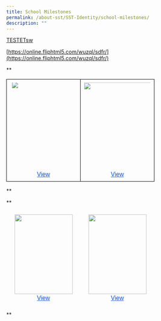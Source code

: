```yaml
---
title: School Milestones
permalink: /about-sst/SST-Identity/school-milestones/
description: ""
---
```

[TESTETsw](https://www.canva.com/design/DAFd0Fqwds8/4YxOfv8RuXqdk6COHBeljg/edit?utm_content=DAFd0Fqwds8&amp;utm_campaign=designshare&amp;utm_medium=link2&amp;utm_source=sharebutton)

[https://online.fliphtml5.com/wuzql/sdfr/](https://online.fliphtml5.com/wuzql/sdfr/)

**

<table style="border:none;border-collapse:collapse;"><colgroup><col width="196"><col width="196"></colgroup><tbody><tr style="height:0pt"><td style="border-left:solid #000000 1pt;border-right:solid #000000 1pt;border-bottom:solid #000000 1pt;border-top:solid #000000 1pt;vertical-align:top;padding:5pt 5pt 5pt 5pt;overflow:hidden;overflow-wrap:break-word;"><p style="line-height:1.38;text-align: center;margin-top:0pt;margin-bottom:0pt;" dir="ltr"><span style="font-size:12pt;font-family:Arial;color:#000000;background-color:transparent;font-weight:400;font-style:normal;font-variant:normal;text-decoration:none;vertical-align:baseline;white-space:pre;white-space:pre-wrap;"><span style="border:1pt solid #ffffff;display:inline-block;overflow:hidden;width:168px;height:232px;"><img style="margin-left:-2.3688px;margin-top:-2.8536px;" height="242.13840000000002" width="173.14079999999998" src="https://lh6.googleusercontent.com/0UOatYcUCRDr69M_FgJyQbLdhfFBxYRAinr2jz0LdXmpevcPj8FMVp8zWqQed_p_4tnEPv_wBIEfIw0O-1Ld9CJGsP6MoOk-Vf_z4wqPEC0YDiqgPYswJVBlh3_YyMHhGQHRzNd6gzNKkXLpa0qKHFI"></span></span></p><p style="line-height:1.38;text-align: center;margin-top:0pt;margin-bottom:0pt;" dir="ltr"><a style="text-decoration:none;" href="https://online.fliphtml5.com/wuzql/drkn/#p=1"><span style="font-size:12pt;font-family:Arial;color:#1155cc;background-color:transparent;font-weight:400;font-style:normal;font-variant:normal;text-decoration:underline;-webkit-text-decoration-skip:none;text-decoration-skip-ink:none;vertical-align:baseline;white-space:pre;white-space:pre-wrap;">View</span></a></p></td><td style="border-left:solid #000000 1pt;border-right:solid #000000 1pt;border-bottom:solid #000000 1pt;border-top:solid #000000 1pt;vertical-align:top;padding:5pt 5pt 5pt 5pt;overflow:hidden;overflow-wrap:break-word;"><p style="line-height:1.38;text-align: center;margin-top:0pt;margin-bottom:0pt;" dir="ltr"><span style="font-size:12pt;font-family:Arial;color:#000000;background-color:transparent;font-weight:400;font-style:normal;font-variant:normal;text-decoration:none;vertical-align:baseline;white-space:pre;white-space:pre-wrap;"><span style="border:1pt solid #ffffff;display:inline-block;overflow:hidden;width:177px;height:232px;"><img style="margin-left:-2.9205px;margin-top:0px;" height="235.596" width="182.8233" src="https://lh6.googleusercontent.com/Ko2iIkLPyAC85kI4Wd6G8d4GG_DXD0nYHcT9V9sPFCjqM_fBHpGlS8G4RuvqfbX-DxNW-pJZVqz5AUnrNyYaGTWDTTYYd_BfLhouGnQ50VequVjQ0x-1OBWsq4kPnu2zd2QcATzO7QPo8nwcS8voZno"></span></span></p><p style="line-height:1.38;text-align: center;margin-top:0pt;margin-bottom:0pt;" dir="ltr"><a style="text-decoration:none;" href="https://online.fliphtml5.com/wuzql/sdfr/"><span style="font-size:12pt;font-family:Arial;color:#1155cc;background-color:transparent;font-weight:400;font-style:normal;font-variant:normal;text-decoration:underline;-webkit-text-decoration-skip:none;text-decoration-skip-ink:none;vertical-align:baseline;white-space:pre;white-space:pre-wrap;">View</span></a></p></td></tr></tbody></table>



**

**

<table style="border:none;border-collapse:collapse;"><colgroup><col width="196"><col width="196"></colgroup><tbody><tr style="height:0pt"><td style="border-left:solid #ffffff 1pt;border-right:solid #ffffff 1pt;border-bottom:solid #ffffff 1pt;border-top:solid #ffffff 1pt;vertical-align:top;padding:5pt 5pt 5pt 5pt;overflow:hidden;overflow-wrap:break-word;"><p style="line-height:1.38;text-align: center;margin-top:0pt;margin-bottom:0pt;" dir="ltr"><span style="font-size:12pt;font-family:Arial;color:#000000;background-color:transparent;font-weight:400;font-style:normal;font-variant:normal;text-decoration:none;vertical-align:baseline;white-space:pre;white-space:pre-wrap;"><span style="border:none;display:inline-block;overflow:hidden;width:154px;height:211px;"><img style="margin-left:0px;margin-top:0px;" height="211" width="154" src="https://lh3.googleusercontent.com/8_RFhBdJxIlw-9Jo0sghrAyqpIOkfRJV9tdFFjswKHIC9-QlD5AReCTgTu-Kpbj2GbxfIHdBLvNUnPtiHnSo7qwgW-UYPA7q5EwvBhKzQGwe0MooBrjwS9HVQS6P7y6-7d1cY1-zPj06S6REeofi1io"></span></span></p><p style="line-height:1.38;text-align: center;margin-top:0pt;margin-bottom:0pt;" dir="ltr"><a style="text-decoration:none;" href="https://online.fliphtml5.com/wuzql/drkn/#p=1"><span style="font-size:12pt;font-family:Arial;color:#1155cc;background-color:transparent;font-weight:400;font-style:normal;font-variant:normal;text-decoration:underline;-webkit-text-decoration-skip:none;text-decoration-skip-ink:none;vertical-align:baseline;white-space:pre;white-space:pre-wrap;">View</span></a></p></td><td style="border-left:solid #ffffff 1pt;border-right:solid #ffffff 1pt;border-bottom:solid #ffffff 1pt;border-top:solid #ffffff 1pt;vertical-align:top;padding:5pt 5pt 5pt 5pt;overflow:hidden;overflow-wrap:break-word;"><p style="line-height:1.38;text-align: center;margin-top:0pt;margin-bottom:0pt;" dir="ltr"><span style="font-size:12pt;font-family:Arial;color:#000000;background-color:transparent;font-weight:400;font-style:normal;font-variant:normal;text-decoration:none;vertical-align:baseline;white-space:pre;white-space:pre-wrap;"><span style="border:none;display:inline-block;overflow:hidden;width:154px;height:211px;"><img style="margin-left:0px;margin-top:0px;" height="211" width="154" src="https://lh4.googleusercontent.com/zNKGPRlJPvH-iyzzbQfqgdUSIpRaxxe561i2-WvhkCI3D6Ew1McjAi9QaDmiXKZj4dFbUOTF46Q6LrM8mEnTwgtOzUpdNZPVLtXkp94ox4DMGUWu8R8zzNPSN_rmqYVSHocLG9ay3q99O1eNgl3k4ME"></span></span></p><p style="line-height:1.38;text-align: center;margin-top:0pt;margin-bottom:0pt;" dir="ltr"><a style="text-decoration:none;" href="https://online.fliphtml5.com/wuzql/sdfr/"><span style="font-size:12pt;font-family:Arial;color:#1155cc;background-color:transparent;font-weight:400;font-style:normal;font-variant:normal;text-decoration:underline;-webkit-text-decoration-skip:none;text-decoration-skip-ink:none;vertical-align:baseline;white-space:pre;white-space:pre-wrap;">View</span></a></p></td></tr></tbody></table>

  
**